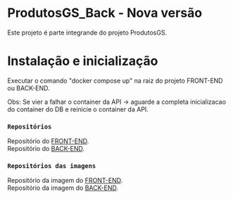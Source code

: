 # ProdutosGS_Back - Nova versão

Este projeto é parte integrande do projeto ProdutosGS.

# Instalação e inicialização

Executar o comando "docker compose up" na raiz do projeto FRONT-END ou BACK-END.

Obs: Se vier a falhar o container da API -> aguarde a completa inicializacao do container do DB e reinicie o container da API.

### `Repositórios`

Repositório do [FRONT-END](https://github.com/DevMarlonFerreira/ProdutosGS_Front).\
Repositório do [BACK-END](https://github.com/DevMarlonFerreira/ProdutosGS_Back).

### `Repositórios das imagens`

Repositório da imagem do [FRONT-END](https://hub.docker.com/repository/docker/marlonferreira/frontgs).\
Repositório da imagem do [BACK-END](https://hub.docker.com/repository/docker/marlonferreira/backgs).
